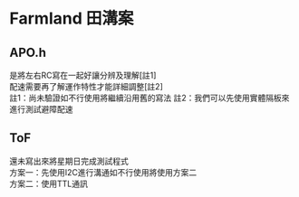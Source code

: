 # Farmland 田溝案

## APO.h

是將左右RC寫在一起好讓分辨及理解[註1]  
配速需要再了解運作特性才能詳細調整[註2]  
註1：尚未驗證如不行使用將繼續沿用舊的寫法
註2：我們可以先使用實體隔板來進行測試避障配速  

## ToF

還未寫出來將星期日完成測試程式  
方案一：先使用I2C進行溝通如不行使用將使用方案二  
方案二：使用TTL通訊
